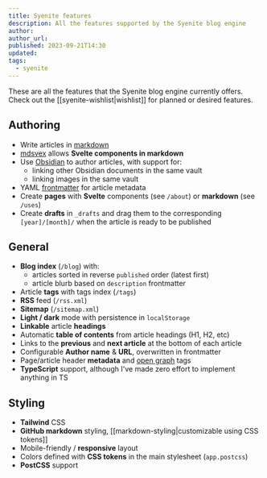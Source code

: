 ```yaml
---
title: Syenite features
description: All the features supported by the Syenite blog engine
author:
author_url:
published: 2023-09-21T14:30
updated: 
tags:
  - syenite
---
```


These are all the features that the Syenite blog engine currently offers. Check out the [[syenite-wishlist|wishlist]] for planned or desired features.

## Authoring

- Write articles in [markdown](https://commonmark.org/)
- [mdsvex](https://mdsvex.com/) allows **Svelte components in markdown**
- Use [Obsidian](https://obsidian.md/) to author articles, with support for:
	- linking other Obsidian documents in the same vault
	- linking images in the same vault
- YAML [frontmatter](https://mdsvex.com/docs#frontmatter-1) for article metadata
- Create **pages** with **Svelte** components (see `/about`) or **markdown** (see `/uses`)
- Create **drafts** in `_drafts` and drag them to the corresponding `[year]/[month]/` when the article is ready to be published

## General

- **Blog index** (`/blog`) with:
	- articles sorted in reverse `published` order (latest first)
	- article blurb based on `description` frontmatter
- Article **tags** with tags index (`/tags`)
- **RSS** feed (`/rss.xml`)
- **Sitemap** (`/sitemap.xml`)
- **Light / dark** mode with persistence in `localStorage`
- **Linkable** article **headings**
- Automatic **table of contents** from article headings (H1, H2, etc)
- Links to the **previous** and **next article** at the bottom of each article
- Configurable **Author name** & **URL**, overwritten in frontmatter
- Page/article header **metadata** and [open graph](https://ogp.me/) tags
- **TypeScript** support, although I've made zero effort to implement anything in TS

## Styling

- **Tailwind** CSS
- **GitHub markdown** styling, [[markdown-styling|customizable using CSS tokens]]
- Mobile-friendly / **responsive** layout
- Colors defined with **CSS tokens** in the main stylesheet (`app.postcss`)
- **PostCSS** support